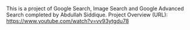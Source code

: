 This is a project of Google Search, Image Search and Google Advanced Search completed by Abdullah Siddique. Project Overview (URL): https://www.youtube.com/watch?v=vv93ytgdu78

